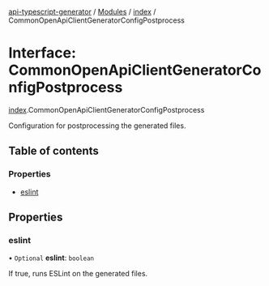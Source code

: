 [api-typescript-generator](../../README.md) / [Modules](../modules.md) / [index](../modules/index.md) / CommonOpenApiClientGeneratorConfigPostprocess

# Interface: CommonOpenApiClientGeneratorConfigPostprocess

[index](../modules/index.md).CommonOpenApiClientGeneratorConfigPostprocess

Configuration for postprocessing the generated files.

## Table of contents

### Properties

- [eslint](index.CommonOpenApiClientGeneratorConfigPostprocess.md#eslint)

## Properties

### eslint

• `Optional` **eslint**: `boolean`

If true, runs ESLint on the generated files.
